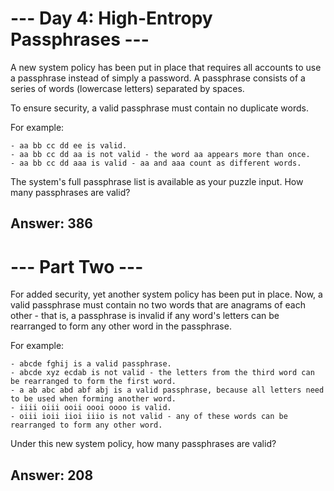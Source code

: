 # --- Day 4: High-Entropy Passphrases ---

A new system policy has been put in place that requires all accounts to use a passphrase instead of simply a password. A passphrase consists of a series of words (lowercase letters) separated by spaces.

To ensure security, a valid passphrase must contain no duplicate words.

For example:

    - aa bb cc dd ee is valid.
    - aa bb cc dd aa is not valid - the word aa appears more than once.
    - aa bb cc dd aaa is valid - aa and aaa count as different words.

The system's full passphrase list is available as your puzzle input. How many passphrases are valid?

## Answer: 386


# --- Part Two ---

For added security, yet another system policy has been put in place. Now, a valid passphrase must contain no two words that are anagrams of each other - that is, a passphrase is invalid if any word's letters can be rearranged to form any other word in the passphrase.

For example:

    - abcde fghij is a valid passphrase.
    - abcde xyz ecdab is not valid - the letters from the third word can be rearranged to form the first word.
    - a ab abc abd abf abj is a valid passphrase, because all letters need to be used when forming another word.
    - iiii oiii ooii oooi oooo is valid.
    - oiii ioii iioi iiio is not valid - any of these words can be rearranged to form any other word.

Under this new system policy, how many passphrases are valid?

## Answer: 208
